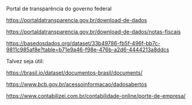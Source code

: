 Portal de transparência do governo federal

https://portaldatransparencia.gov.br/download-de-dados

https://portaldatransparencia.gov.br/download-de-dados/notas-fiscais


https://basedosdados.org/dataset/33b49786-fb5f-496f-bb7c-9811c985af8e?table=b71e9a46-f98e-476b-a2d6-4444213a8ddcs


Talvez seja útil:

https://brasil.io/dataset/documentos-brasil/documents/

https://www.bcb.gov.br/acessoinformacao/dadosabertos

https://www.contabilizei.com.br/contabilidade-online/porte-de-empresa/
